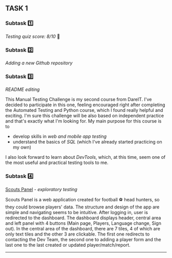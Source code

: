 ## TASK 1️ ##

### Subtask :one: ###
_Testing quiz score: 8/10_ 🥳

### Subtask :two: ###
_Adding a new Github repository_

### Subtask :three: ###
_README editing_

This Manual Testing Challenge is my second course from DareIT. I've decided to participate in this one, feeling encouraged right after completing the Automated Testing and Python course, which I found really helpful and exciting. I'm sure this challenge will be also based on independent practice and that's exactly what I'm looking for. My main purpose for this course is to
- develop skills in *web and mobile app testing*
- understand the basics of *SQL* (which I've already started practicing on my own)

I also look forward to learn about *DevTools*, which, at this time, seem one of the most useful and practical testing tools to me.

### Subtask :four: ###
[Scouts Panel](https://scouts-test.futbolkolektyw.pl/en) - _exploratory testing_

Scouts Panel is a web application created for football ⚽ head hunters, so they could browse players' data. The structure and design of the app are simple and navigating seems to be intuitive. After logging in, user is redirected to the dashboard. The dashboard displays header, central area and left panel with 4 buttons (Main page, Players, Language change, Sign out). In the central area of the dashboard, there are 7 tiles, 4 of which are only text tiles and the other 3 are clickable. The first one redirects to contacting the Dev Team, the second one to adding a player form and the last one to the last created or updated player/match/report.

----------------------------
